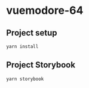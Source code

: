 # vuemodore-64

## Project setup
```
yarn install
```

## Project Storybook
```
yarn storybook
```

